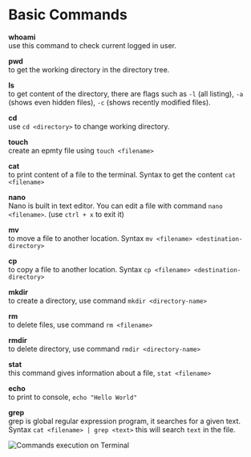  Basic Commands
 =========================================
 **whoami**
 <br/>use this command to check current logged in user.

 **pwd**
 <br/>to get the working directory in the directory tree.
 
 **ls**
 <br/>to get content of the directory, there are flags such as ```-l``` (all listing), ```-a``` (shows even hidden files), ```-c``` (shows recently modified files).
 
 **cd**
 <br/>use ```cd <directory>``` to change working directory.

 **touch**
 <br/>create an epmty file using ```touch <filename>```
 
 **cat**
 <br/>to print content of a file to the terminal. Syntax to get the content ```cat <filename>```
 
 **nano**
 <br/>Nano is built in text editor. You can edit a file with command ```nano <filename>```. (use ```ctrl + x``` to exit it)
 
 **mv**
 <br/>to move a file to another location. Syntax ```mv <filename> <destination-directory>```
 
 **cp**
 <br/>to copy a file to another location. Syntax ```cp <filename> <destination-directory>```
 
 **mkdir**
 <br/>to create a directory, use command ```mkdir <directory-name>```
 
 **rm**
 <br/>to delete files, use command ```rm <filename>```
 
 **rmdir**
 <br/>to delete directory, use command ```rmdir <directory-name>```
 
 **stat**
 <br/>this command gives information about a file, ```stat <filename>```
 
 **echo**
 <br/>to print to console, ```echo "Hello World"```
 
 **grep**
 <br/>grep is global regular expression program, it searches for a given text. Syntax ```cat <filename> | grep <text>``` this will search ```text``` in the file.

 ![Commands execution on Terminal](BasicLinuxShellCommands.pngss)
